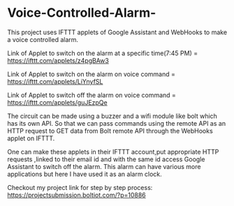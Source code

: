 # Voice-Controlled-Alarm-
This project uses IFTTT applets of Google Assistant and WebHooks to make a voice controlled alarm.

Link of Applet to switch on the alarm at a specific time(7:45 PM) = https://ifttt.com/applets/z4pgBAw3

Link of Applet to switch on the alarm on voice command = https://ifttt.com/applets/LiYnyfSL

Link of Applet to switch off the alarm on voice command = https://ifttt.com/applets/guJEzpQe

The circuit can be made using a buzzer and a wifi module like bolt which has its own API. So that we can pass commands using the remote API as an HTTP request to GET data from Bolt remote API through the WebHooks applet on IFTTT.

One can make these applets in their IFTTT account,put appropriate HTTP requests ,linked to their email id and with the same id access Google Assistant to switch off the alarm.
This alarm can have various more applications but here I have used it as an alarm clock.

Checkout my project link for step by step process: https://projectsubmission.boltiot.com/?p=10886
